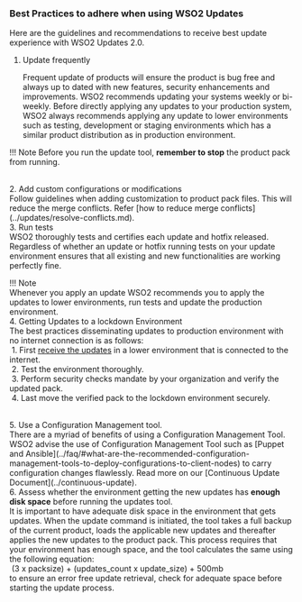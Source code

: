 ### Best Practices to adhere when using WSO2 Updates
Here are the guidelines and recommendations to receive best update experience with WSO2 Updates 2.0.

1. Update frequently

    Frequent update of products will ensure the product is bug free and always  up to dated with new features, 
    security enhancements and improvements. WSO2 recommends updating your systems weekly or bi-weekly. Before 
    directly applying any updates to your production system, WSO2 always recommends applying any update to lower 
    environments such as testing, development or staging environments which has a similar product distribution as in
    production environment. 
   
!!! Note
    Before you run the update tool, **remember to stop** the product pack from running.

<br>
2. Add custom configurations or modifications<br>
   Follow guidelines when adding customization to product pack files. This will reduce the merge conflicts. Refer
    [how to reduce merge conflicts](../updates/resolve-conflicts.md).
<br>    
3. Run tests<br>
    WSO2 thoroughly tests and certifies each update and hotfix released. Regardless of whether an update or hotfix 
    running tests on your update environment ensures that all existing and new functionalities are working perfectly fine.
    
!!! Note  
    Whenever you apply an update WSO2 recommends you to apply the updates to lower environments, run tests and update the 
    production environment.
<br>
4.  Getting Updates to a lockdown Environment <br>
    The best practices disseminating updates to production environment with no internet connection is as follows:<br>
     1. First [receive the updates](../update-tool/#update-commands-for-os) in a lower environment that is connected to the internet. <br>
     2. Test the environment thoroughly.<br>
     3. Perform security checks mandate by your organization and verify the updated pack.<br>
     4. Last move the verified pack to the lockdown environment securely.
    
<br> 
5.  Use a Configuration Management tool. <br>
    There are a myriad of benefits of using a Configuration Management Tool. WSO2 advise the use of Configuration Management Tool such as [Puppet and Ansible](../faq/#what-are-the-recommended-configuration-management-tools-to-deploy-configurations-to-client-nodes) 
    to carry configuration changes flawlessly. Read more on our [Continuous Update Document](../continuous-update).

<br>
6.  Assess whether the environment getting the new updates has <strong>enough disk space</strong> before running the updates tool.<br>
    It is important to have adequate disk space in the environment that gets updates. When the update command is initiated, the tool takes a full backup of the current product, loads the applicable new updates and thereafter applies the new updates to the product pack.
    This process requires that your environment has enough space, and the tool calculates the same using the following equation: 
<br>
     (3 x packsize) + (updates_count x update_size) + 500mb 
<br>
    to ensure an error free update retrieval, check for adequate space before starting the update process.
   